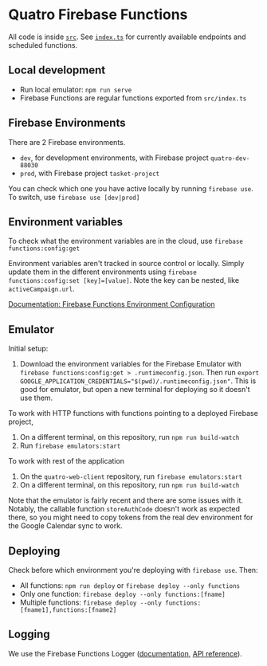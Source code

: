 # Quatro Firebase Functions

All code is inside [`src`](src). See [`index.ts`](src/index.ts) for currently available endpoints and scheduled functions.

## Local development

- Run local emulator: `npm run serve`
- Firebase Functions are regular functions exported from `src/index.ts`

## Firebase Environments

There are 2 Firebase environments.

- `dev`, for development environments, with Firebase project `quatro-dev-88030`
- `prod`, with Firebase project `tasket-project`

You can check which one you have active locally by running `firebase use`. To switch, use `firebase use [dev|prod]`

## Environment variables

To check what the environment variables are in the cloud, use `firebase functions:config:get`

Environment variables aren't tracked in source control or locally. Simply update them in the different environments using `firebase functions:config:set [key]=[value]`. Note the key can be nested, like `activeCampaign.url`.

[Documentation: Firebase Functions Environment Configuration](https://firebase.google.com/docs/functions/config-env)

## Emulator

Initial setup:

1. Download the environment variables for the Firebase Emulator with `firebase functions:config:get > .runtimeconfig.json`. Then run `export GOOGLE_APPLICATION_CREDENTIALS="$(pwd)/.runtimeconfig.json"`. This is good for emulator, but open a new terminal for deploying so it doesn't use them.

To work with HTTP functions with functions pointing to a deployed Firebase project,

1. On a different terminal, on this repository, run `npm run build-watch`
2. Run `firebase emulators:start`

To work with rest of the application

1. On the `quatro-web-client` repository, run `firebase emulators:start`
2. On a different terminal, on this repository, run `npm run build-watch`

Note that the emulator is fairly recent and there are some issues with it. Notably, the callable function `storeAuthCode` doesn't work as expected there, so you might need to copy tokens from the real dev environment for the Google Calendar sync to work.

## Deploying

Check before which environment you're deploying with `firebase use`. Then:

- All functions: `npm run deploy` or `firebase deploy --only functions`
- Only one function: `firebase deploy --only functions:[fname]`
- Multiple functions: `firebase deploy --only functions:[fname1],functions:[fname2]`

## Logging

We use the Firebase Functions Logger ([documentation](https://firebase.google.com/docs/functions/writing-and-viewing-logs), [API reference](https://firebase.google.com/docs/reference/functions/logger_)).
